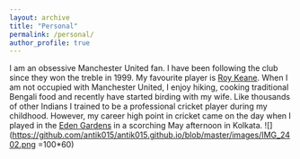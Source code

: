 ```yaml
---
layout: archive
title: "Personal"
permalink: /personal/
author_profile: true
---
```


I am an obsessive Manchester United fan. I have been following the club since they won the treble in 1999. My favourite player is [Roy Keane](https://en.wikipedia.org/wiki/Roy_Keane). When I am not occupied 
with Manchester United, I enjoy hiking, cooking traditional Bengali food and recently have started birding with my wife. Like thousands of other 
Indians I trained to be a professional cricket player during my childhood. However, my career high point in cricket came on the day when I played in
the [Eden Gardens](https://en.wikipedia.org/wiki/Eden_Gardens) in a scorching May afternoon in Kolkata.
![](https://github.com/antik015/antik015.github.io/blob/master/images/IMG_2402.png =100*60)
